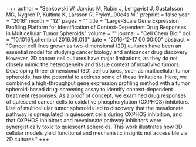 +++
author = "Senkowski W, Jarvius M, Rubin J, Lengqvist J, Gustafsson MG, Nygren P, Kultima K, Larsson R, Frykn\u00e4s M."
preprint = false
year = "2016"
month = "12"
pages = ""
title = "Large-Scale Gene Expression Profiling Platform for Identification of Context-Dependent Drug Responses in Multicellular Tumor Spheroids"
volume = ""
journal = "Cell Chem Biol"
doi = "10.1016/j.chembiol.2016.09.013"
date = "2016-12-17 00:00:00"
abstract = "Cancer cell lines grown as two-dimensional (2D) cultures have been an essential model for studying cancer biology and anticancer drug discovery. However, 2D cancer cell cultures have major limitations, as they do not closely mimic the heterogeneity and tissue context of inxa0vivo tumors. Developing three-dimensional (3D) cell cultures, such as multicellular tumor spheroids, has the potential to address some of these limitations. Here, we combined a high-throughput gene expression profiling method with a tumor spheroid-based drug-screening assay to identify context-dependent treatment responses. As a proof of concept, we examined drug responses of quiescent cancer cells to oxidative phosphorylation (OXPHOS) inhibitors. Use of multicellular tumor spheroids led to discovery that the mevalonate pathway is upregulated in quiescent cells during OXPHOS inhibition, and that OXPHOS inhibitors and mevalonate pathway inhibitors were synergistically toxic to quiescent spheroids. This work illustrates how 3D cellular models yield functional and mechanistic insights not accessible via 2D cultures."
+++

